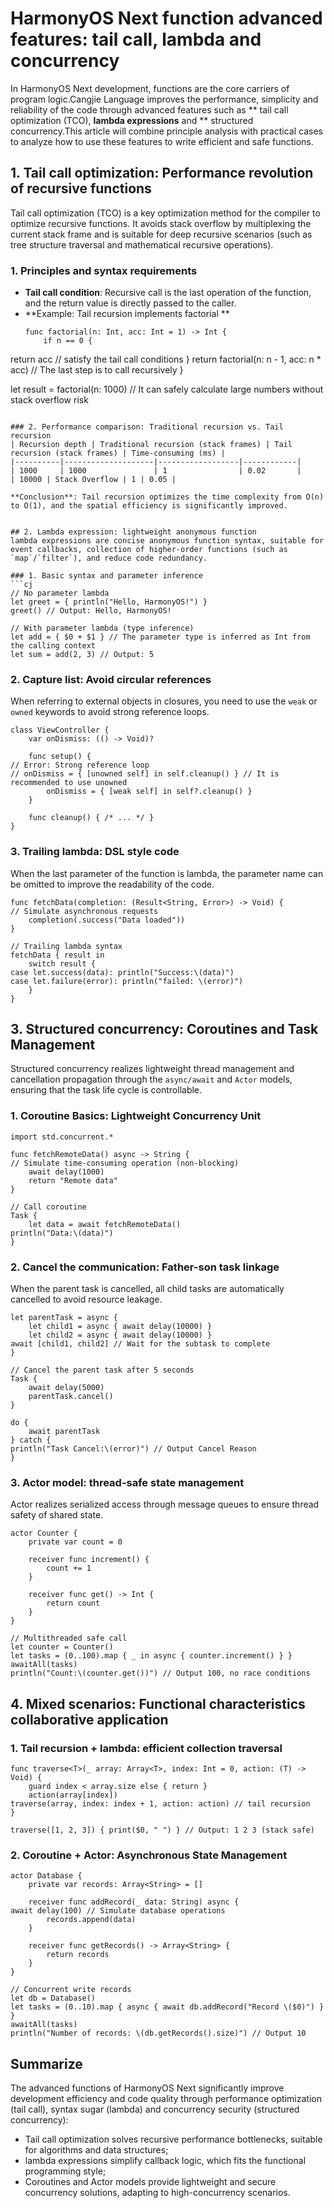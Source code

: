 
# HarmonyOS Next function advanced features: tail call, lambda and concurrency

In HarmonyOS Next development, functions are the core carriers of program logic.Cangjie Language improves the performance, simplicity and reliability of the code through advanced features such as ** tail call optimization (TCO), **lambda expressions** and ** structured concurrency.This article will combine principle analysis with practical cases to analyze how to use these features to write efficient and safe functions.


## 1. Tail call optimization: Performance revolution of recursive functions
Tail call optimization (TCO) is a key optimization method for the compiler to optimize recursive functions. It avoids stack overflow by multiplexing the current stack frame and is suitable for deep recursive scenarios (such as tree structure traversal and mathematical recursive operations).

### 1. Principles and syntax requirements
- **Tail call condition**: Recursive call is the last operation of the function, and the return value is directly passed to the caller.
- **Example: Tail recursion implements factorial **
  ```cj
  func factorial(n: Int, acc: Int = 1) -> Int {
      if n == 0 {
return acc // satisfy the tail call conditions
      }
return factorial(n: n - 1, acc: n * acc) // The last step is to call recursively
  }

let result = factorial(n: 1000) // It can safely calculate large numbers without stack overflow risk
  ```  

### 2. Performance comparison: Traditional recursion vs. Tail recursion
| Recursion depth | Traditional recursion (stack frames) | Tail recursion (stack frames) | Time-consuming (ms) |
|----------|--------------------|------------------|------------|  
| 1000     | 1000               | 1                | 0.02       |  
| 10000 | Stack Overflow | 1 | 0.05 |

**Conclusion**: Tail recursion optimizes the time complexity from O(n) to O(1), and the spatial efficiency is significantly improved.


## 2. Lambda expression: lightweight anonymous function
lambda expressions are concise anonymous function syntax, suitable for event callbacks, collection of higher-order functions (such as `map`/`filter`), and reduce code redundancy.

### 1. Basic syntax and parameter inference
```cj
// No parameter lambda
let greet = { println("Hello, HarmonyOS!") }
greet() // Output: Hello, HarmonyOS!

// With parameter lambda (type inference)
let add = { $0 + $1 } // The parameter type is inferred as Int from the calling context
let sum = add(2, 3) // Output: 5
```  

### 2. Capture list: Avoid circular references
When referring to external objects in closures, you need to use the `weak` or `owned` keywords to avoid strong reference loops.
```cj
class ViewController {
    var onDismiss: (() -> Void)?

    func setup() {
// Error: Strong reference loop
// onDismiss = { [unowned self] in self.cleanup() } // It is recommended to use unowned
        onDismiss = { [weak self] in self?.cleanup() }
    }

    func cleanup() { /* ... */ }
}
```  

### 3. Trailing lambda: DSL style code
When the last parameter of the function is lambda, the parameter name can be omitted to improve the readability of the code.
```cj
func fetchData(completion: (Result<String, Error>) -> Void) {
// Simulate asynchronous requests
    completion(.success("Data loaded"))
}

// Trailing lambda syntax
fetchData { result in
    switch result {
case let.success(data): println("Success:\(data)")
case let.failure(error): println("failed: \(error)")
    }
}
```  


## 3. Structured concurrency: Coroutines and Task Management
Structured concurrency realizes lightweight thread management and cancellation propagation through the `async/await` and `Actor` models, ensuring that the task life cycle is controllable.

### 1. Coroutine Basics: Lightweight Concurrency Unit
```cj
import std.concurrent.*

func fetchRemoteData() async -> String {
// Simulate time-consuming operation (non-blocking)
    await delay(1000)
    return "Remote data"
}

// Call coroutine
Task {
    let data = await fetchRemoteData()
println("Data:\(data)")
}
```  

### 2. Cancel the communication: Father-son task linkage
When the parent task is cancelled, all child tasks are automatically cancelled to avoid resource leakage.
```cj
let parentTask = async {
    let child1 = async { await delay(10000) }
    let child2 = async { await delay(10000) }
await [child1, child2] // Wait for the subtask to complete
}

// Cancel the parent task after 5 seconds
Task {
    await delay(5000)
    parentTask.cancel()
}

do {
    await parentTask
} catch {
println("Task Cancel:\(error)") // Output Cancel Reason
}
```  

### 3. Actor model: thread-safe state management
Actor realizes serialized access through message queues to ensure thread safety of shared state.
```cj
actor Counter {
    private var count = 0

    receiver func increment() {
        count += 1
    }

    receiver func get() -> Int {
        return count
    }
}

// Multithreaded safe call
let counter = Counter()
let tasks = (0..100).map { _ in async { counter.increment() } }
awaitAll(tasks)
println("Count:\(counter.get())") // Output 100, no race conditions
```  


## 4. Mixed scenarios: Functional characteristics collaborative application
### 1. Tail recursion + lambda: efficient collection traversal
```cj
func traverse<T>(_ array: Array<T>, index: Int = 0, action: (T) -> Void) {
    guard index < array.size else { return }
    action(array[index])
traverse(array, index: index + 1, action: action) // tail recursion
}

traverse([1, 2, 3]) { print($0, " ") } // Output: 1 2 3 (stack safe)
```  

### 2. Coroutine + Actor: Asynchronous State Management
```cj
actor Database {
    private var records: Array<String> = []

    receiver func addRecord(_ data: String) async {
await delay(100) // Simulate database operations
        records.append(data)
    }

    receiver func getRecords() -> Array<String> {
        return records
    }
}

// Concurrent write records
let db = Database()
let tasks = (0..10).map { async { await db.addRecord("Record \($0)") } }
awaitAll(tasks)
println("Number of records: \(db.getRecords().size)") // Output 10
```  


## Summarize
The advanced functions of HarmonyOS Next significantly improve development efficiency and code quality through performance optimization (tail call), syntax sugar (lambda) and concurrency security (structured concurrency):
- Tail call optimization solves recursive performance bottlenecks, suitable for algorithms and data structures;
- lambda expressions simplify callback logic, which fits the functional programming style;
- Coroutines and Actor models provide lightweight and secure concurrency solutions, adapting to high-concurrency scenarios.
